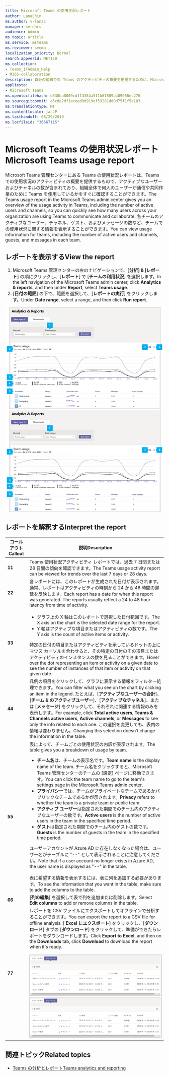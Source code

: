 ```yaml
---
title: Microsoft Teams の使用状況レポート
author: LanaChin
ms.author: v-lanac
manager: serdars
audience: Admin
ms.topic: article
ms.service: msteams
ms.reviewer: svemu
localization_priority: Normal
search.appverid: MET150
ms.collection:
- Teams_ITAdmin_Help
- M365-collaboration
description: 自分の組織での Teams のアクティビティの概要を把握するために、Microsoft Teams 管理センターにある Teams の使用状況レポートを、どのように使用するかについて説明します。
appliesto:
- Microsoft Teams
ms.openlocfilehash: d530ba8009cd113354a511b61589b409958ec276
ms.sourcegitcommit: a5cde2df1aceed9d919ef53281dd0d75f1f5e183
ms.translationtype: MT
ms.contentlocale: ja-JP
ms.lasthandoff: 08/29/2019
ms.locfileid: "36667115"
---
```

# <a name="microsoft-teams-usage-report"></a><span data-ttu-id="9de8b-103">Microsoft Teams の使用状況レポート</span><span class="sxs-lookup"><span data-stu-id="9de8b-103">Microsoft Teams usage report</span></span>

<span data-ttu-id="9de8b-104">Microsoft Teams 管理センターにある Teams の使用状況レポートは、Teams での使用状況のアクティビティの概要を提供するもので、アクティブなユーザーおよびチャネルの数が含まれており、組織全体で何人のユーザーが通信や共同作業のために Teams を使用しているかをすぐに確認することができます。</span><span class="sxs-lookup"><span data-stu-id="9de8b-104">The Teams usage report in the Microsoft Teams admin center gives you an overview of the usage activity in Teams, including the number of active users and channels, so you can quickly see how many users across your organization are using Teams to communicate and collaborate.</span></span> <span data-ttu-id="9de8b-105">各チームのアクティブなユーザー、チャネル、ゲスト、およびメッセージの数など、チームでの使用状況に関する情報を表示することができます。</span><span class="sxs-lookup"><span data-stu-id="9de8b-105">You can view usage information for  teams, including the number of active users and channels, guests, and messages in each team.</span></span>

## <a name="view-the-report"></a><span data-ttu-id="9de8b-106">レポートを表示する</span><span class="sxs-lookup"><span data-stu-id="9de8b-106">View the report</span></span>

1. <span data-ttu-id="9de8b-107">Microsoft Teams 管理センターの左のナビゲーションで、[**分析] & [レポート**] の順にクリックし、[**レポート**] で [**チームの利用状況**] を選択します。</span><span class="sxs-lookup"><span data-stu-id="9de8b-107">In the left navigation of the Microsoft Teams admin center, click **Analytics & reports**, and then under **Report**, select **Teams usage**.</span></span>
2. <span data-ttu-id="9de8b-108">[**日付の範囲**] の下で、範囲を選択して、[**レポートの実行**] をクリックします。</span><span class="sxs-lookup"><span data-stu-id="9de8b-108">Under **Date range**, select a range, and then click **Run report**.</span></span>

<span data-ttu-id="9de8b-109">![吹き出しが表示された teams 管理センターの teams の利用状況レポートのスクリーンショット](../media/teams-reports-teams-usage-with-callouts.png "吹き出しが表示された teams 管理センターの teams の利用状況レポートのスクリーンショット")</span><span class="sxs-lookup"><span data-stu-id="9de8b-109">![Screen shot of the Teams usage report in the Teams admin center with callouts](../media/teams-reports-teams-usage-with-callouts.png "Screen shot of the Teams usage report in the Teams admin center with callouts")</span></span>

## <a name="interpret-the-report"></a><span data-ttu-id="9de8b-110">レポートを解釈する</span><span class="sxs-lookup"><span data-stu-id="9de8b-110">Interpret the report</span></span>

|<span data-ttu-id="9de8b-111">コールアウト</span><span class="sxs-lookup"><span data-stu-id="9de8b-111">Callout</span></span> |<span data-ttu-id="9de8b-112">説明</span><span class="sxs-lookup"><span data-stu-id="9de8b-112">Description</span></span>  |
|--------|-------------|
|<span data-ttu-id="9de8b-113">**1**</span><span class="sxs-lookup"><span data-stu-id="9de8b-113">**1**</span></span>   |<span data-ttu-id="9de8b-114">Teams 使用状況アクティビティ レポートでは、過去 7 日間または 28 日間の傾向を確認できます。</span><span class="sxs-lookup"><span data-stu-id="9de8b-114">The Teams usage activity report can be viewed for trends over the last 7 days or 28 days.</span></span> |
|<span data-ttu-id="9de8b-115">**2**</span><span class="sxs-lookup"><span data-stu-id="9de8b-115">**2**</span></span>   |<span data-ttu-id="9de8b-p102">各レポートには、このレポートが生成された日付が表示されます。通常、レポートはアクティビティの時刻から 24 から 48 時間の遅延を反映します。</span><span class="sxs-lookup"><span data-stu-id="9de8b-p102">Each report has a date for when this report was generated. The reports usually reflect a 24 to 48 hour latency from time of activity.</span></span> |
|<span data-ttu-id="9de8b-118">**3**</span><span class="sxs-lookup"><span data-stu-id="9de8b-118">**3**</span></span>   |<ul><li><span data-ttu-id="9de8b-119">グラフ上の X 軸はこのレポートで選択した日付範囲です。</span><span class="sxs-lookup"><span data-stu-id="9de8b-119">The X axis on the chart is the selected date range for the report.</span></span></li> <li> <span data-ttu-id="9de8b-120">Y 軸はアクティブな項目またはアクティビティの数です。</span><span class="sxs-lookup"><span data-stu-id="9de8b-120">The Y axis is the count of active items or activity.</span></span></li> </ul><span data-ttu-id="9de8b-121">特定の日付の項目またはアクティビティを示しているドットの上にマウス カーソルを合わせると、その特定の日付のその項目またはアクティビティのインスタンスの数を見ることができます。</span><span class="sxs-lookup"><span data-stu-id="9de8b-121">Hover over the dot representing an item or activity on a given date to see the number of instances of that item or activity on that given date.</span></span>|
|<span data-ttu-id="9de8b-122">**4**</span><span class="sxs-lookup"><span data-stu-id="9de8b-122">**4**</span></span>   |<span data-ttu-id="9de8b-123">凡例の項目をクリックして、グラフに表示する情報をフィルター処理できます。</span><span class="sxs-lookup"><span data-stu-id="9de8b-123">You can filter what you see on the chart by clicking an item in the legend.</span></span> <span data-ttu-id="9de8b-124">たとえば、[**アクティブなユーザーの合計**]、[**チーム & のアクティブユーザー**]、[**アクティブなチャネル**]、または [**メッセージ**] をクリックして、それぞれに関連する情報のみを表示します。</span><span class="sxs-lookup"><span data-stu-id="9de8b-124">For example, click  **Total active users**, **Teams & Channels active users**,  **Active channels**, or **Messages** to see only the info related to each one.</span></span> <span data-ttu-id="9de8b-125">この選択を変更しても、表内の情報は変わりません。</span><span class="sxs-lookup"><span data-stu-id="9de8b-125">Changing this selection doesn’t change the information in the table.</span></span> |
|<span data-ttu-id="9de8b-126">**5**</span><span class="sxs-lookup"><span data-stu-id="9de8b-126">**5**</span></span>   |<span data-ttu-id="9de8b-127">表によって、チームごとの使用状況の内訳が表示されます。</span><span class="sxs-lookup"><span data-stu-id="9de8b-127">The table gives you a breakdown of usage by team.</span></span> <ul><li><span data-ttu-id="9de8b-128">**チーム名**は、チームの表示名です。</span><span class="sxs-lookup"><span data-stu-id="9de8b-128">**Team name** is the display name of the team.</span></span> <span data-ttu-id="9de8b-129">チーム名をクリックすると、Microsoft Teams 管理センターのチームの [設定] ページに移動できます。</span><span class="sxs-lookup"><span data-stu-id="9de8b-129">You can click the team name to go to the team's settings page in the Microsoft Teams admin center.</span></span> </li> <li><span data-ttu-id="9de8b-130">**プライバシー**では、チームがプライベートなチームであるかパブリックなチームであるかが示されます。</span><span class="sxs-lookup"><span data-stu-id="9de8b-130">**Privacy** refers to whether the team is a private team or public team.</span></span></li> <li><span data-ttu-id="9de8b-131">**アクティブ ユーザー**は指定された期間でのチーム内のアクティブなユーザーの数です。</span><span class="sxs-lookup"><span data-stu-id="9de8b-131">**Active users** is the number of active users in the team in the specified time period.</span></span></li><li><span data-ttu-id="9de8b-132">**ゲスト**は指定された期間でのチーム内のゲストの数です。</span><span class="sxs-lookup"><span data-stu-id="9de8b-132">**Guests** is the number of guests in the team in the specified time period.</span></span></li> </li> </ul><span data-ttu-id="9de8b-133">ユーザーアカウントが Azure AD に存在しなくなった場合は、ユーザー名がテーブルに "--" として表示されることに注意してください。</span><span class="sxs-lookup"><span data-stu-id="9de8b-133">Note that if a user account no longer exists in Azure AD, the user name is displayed as "--" in the table.</span></span> <br><br><span data-ttu-id="9de8b-134">表に希望する情報を表示するには、表に列を追加する必要があります。</span><span class="sxs-lookup"><span data-stu-id="9de8b-134">To see the information that you want in the table, make sure to add the columns to the table.</span></span> |
|<span data-ttu-id="9de8b-135">**6**</span><span class="sxs-lookup"><span data-stu-id="9de8b-135">**6**</span></span>   |<span data-ttu-id="9de8b-136">[**列の編集**] を選択して表で列を追加または削除します。</span><span class="sxs-lookup"><span data-stu-id="9de8b-136">Select **Edit columns** to add or remove columns in the table.</span></span>|
|<span data-ttu-id="9de8b-137">**7**</span><span class="sxs-lookup"><span data-stu-id="9de8b-137">**7**</span></span>   |<span data-ttu-id="9de8b-138">レポートを CSV ファイルにエクスポートしてオフラインで分析することができます。</span><span class="sxs-lookup"><span data-stu-id="9de8b-138">You can export the report to a CSV file for offline analysis.</span></span> <span data-ttu-id="9de8b-139">[ **Excel にエクスポート**] をクリックし、[**ダウンロード**] タブの [**ダウンロード**] をクリックして、準備ができたらレポートをダウンロードします。</span><span class="sxs-lookup"><span data-stu-id="9de8b-139">Click **Export to Excel**, and then on the **Downloads** tab, click **Download** to download the report when it's ready.</span></span><br><br><span data-ttu-id="9de8b-140">![ダウンロードするエクスポートされたレポートが表示された [ダウンロード] タブのスクリーンショット](../media/teams-reports-export-to-csv.png)</span><span class="sxs-lookup"><span data-stu-id="9de8b-140">![Screen shot of the Downloads tab showing exported reports to download](../media/teams-reports-export-to-csv.png)</span></span>|

## <a name="related-topics"></a><span data-ttu-id="9de8b-141">関連トピック</span><span class="sxs-lookup"><span data-stu-id="9de8b-141">Related topics</span></span>

- [<span data-ttu-id="9de8b-142">Teams の分析とレポート</span><span class="sxs-lookup"><span data-stu-id="9de8b-142">Teams analytics and reporting</span></span>](teams-reporting-reference.md)
